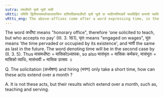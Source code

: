```yaml
---
sutra: तमधीष्टो भृतो भूतो भावी
vRtti: तमिति द्वितीयासमर्थात्कालवाचिनः प्रातिपदिकादधीष्टो भृतो भूतो वा भावीत्यस्मिन्नर्थे यथाविहितं प्रत्ययो भवति ॥
vRtti_eng: The above-affixes come after a word expressing time, in the accusative case in construction, in the senses of "solicited to instruct for such a period, hired for such a period, which had lasted for such a period, or which will last so long".
---
```

The word अधीष्ट means "honorary office", therefore 'one solicited to teach, but who accepts no pay' (III. 3. 161), भृतः means "engaged on wages", भूतः means 'the time pervaded or occupied by its existence', and भावी the same as last in the future. The word denoting time will be in the second case by (II. 3. 5). Thus मासमधीष्टः = मासिकोऽध्यापकः, so also मासंभृतः = मासिकः कर्मकरः, मासंभूतः = मासिको व्याधिः, मासंभावी = मासिक उत्सवः ॥

Q. The solicitation (अध्येषण) and hiring (भरण) only take a short time, how can these acts extend over a month ?

A. It is not these acts, but their results which extend over a month, such as, teaching and serving.
